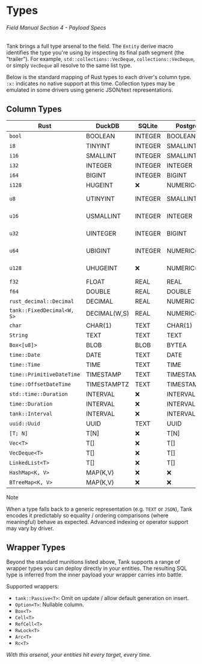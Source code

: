 # Types
###### *Field Manual Section 4* - Payload Specs

Tank brings a full type arsenal to the field. The `Entity` derive macro identifies the type you're using by inspecting its final path segment (the "trailer"). For example, `std::collections::VecDeque`, `collections::VecDeque`, or simply `VecDeque` all resolve to the same list type.

Below is the standard mapping of Rust types to each driver's column type. `:x:` indicates no native support at this time. Collection types may be emulated in some drivers using generic JSON/text representations.

## Column Types
| Rust                       | DuckDB       | SQLite  | Postgres     | MySQL                |
| -------------------------- | ------------ | ------- | ------------ | -------------------- |
| `bool`                     | BOOLEAN      | INTEGER | BOOLEAN      | BOOLEAN              |
| `i8`                       | TINYINT      | INTEGER | SMALLINT     | TINYINT              |
| `i16`                      | SMALLINT     | INTEGER | SMALLINT     | SMALLINT             |
| `i32`                      | INTEGER      | INTEGER | INTEGER      | INTEGER              |
| `i64`                      | BIGINT       | INTEGER | BIGINT       | BIGINT               |
| `i128`                     | HUGEINT      | :x:     | NUMERIC(38)  | NUMERIC(38)          |
| `u8`                       | UTINYINT     | INTEGER | SMALLINT     | TINYINT UNSIGNED     |
| `u16`                      | USMALLINT    | INTEGER | INTEGER      | SMALLINT UNSIGNED    |
| `u32`                      | UINTEGER     | INTEGER | BIGINT       | INTEGER UNSIGNED     |
| `u64`                      | UBIGINT      | INTEGER | NUMERIC(19)  | BIGINT UNSIGNED      |
| `u128`                     | UHUGEINT     | :x:     | NUMERIC(38)  | NUMERIC(38) UNSIGNED |
| `f32`                      | FLOAT        | REAL    | REAL         | FLOAT                |
| `f64`                      | DOUBLE       | REAL    | DOUBLE       | DOUBLE               |
| `rust_decimal::Decimal`    | DECIMAL      | REAL    | NUMERIC      | NUMERIC              |
| `tank::FixedDecimal<W, S>` | DECIMAL(W,S) | REAL    | NUMERIC(W,S) | NUMERIC(W,S)         |
| `char`                     | CHAR(1)      | TEXT    | CHAR(1)      | CHAR(1)              |
| `String`                   | TEXT         | TEXT    | TEXT         | TEXT                 |
| `Box<[u8]>`                | BLOB         | BLOB    | BYTEA        | BLOB                 |
| `time::Date`               | DATE         | TEXT    | DATE         | DATE                 |
| `time::Time`               | TIME         | TEXT    | TIME         | TIME                 |
| `time::PrimitiveDateTime`  | TIMESTAMP    | TEXT    | TIMESTAMP    | DATETIME             |
| `time::OffsetDateTime`     | TIMESTAMPTZ  | TEXT    | TIMESTAMPTZ  | TIMESTAMP            |
| `std::time::Duration`      | INTERVAL     | :x:     | INTERVAL     | :x:                  |
| `time::Duration`           | INTERVAL     | :x:     | INTERVAL     | :x:                  |
| `tank::Interval`           | INTERVAL     | :x:     | INTERVAL     | :x:                  |
| `uuid::Uuid`               | UUID         | TEXT    | UUID         | CHAR(36)             |
| `[T; N]`                   | T[N]         | :x:     | T[N]         | JSON                 |
| `Vec<T>`                   | T[]          | :x:     | T[]          | JSON                 |
| `VecDeque<T>`              | T[]          | :x:     | T[]          | JSON                 |
| `LinkedList<T>`            | T[]          | :x:     | T[]          | JSON                 |
| `HashMap<K, V>`            | MAP(K,V)     | :x:     | :x:          | JSON                 |
| `BTreeMap<K, V>`           | MAP(K,V)     | :x:     | :x:          | JSON                 |

> [!NOTE]
> When a type falls back to a generic representation (e.g. `TEXT` or `JSON`), Tank encodes it predictably so equality / ordering comparisons (where meaningful) behave as expected. Advanced indexing or operator support may vary by driver.

## Wrapper Types
Beyond the standard munitions listed above, Tank supports a range of wrapper types you can deploy directly in your entities. The resulting SQL type is inferred from the inner payload your wrapper carries into battle.

Supported wrappers:
- `tank::Passive<T>`: Omit on update / allow default generation on insert.
- `Option<T>`: Nullable column.
- `Box<T>`
- `Cell<T>`
- `RefCell<T>`
- `RwLock<T>`
- `Arc<T>`
- `Rc<T>`

*With this arsenal, your entities hit every target, every time.*
